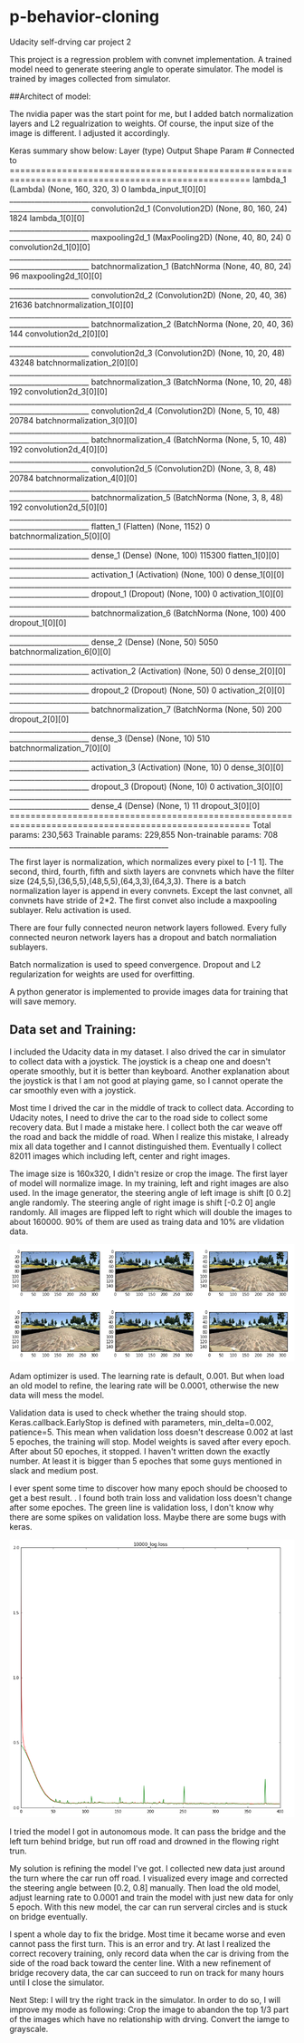 # p-behavior-cloning
Udacity self-drving car project 2

This project is a regression problem with convnet implementation. A trained model need to generate steering angle to operate simulator. The model is trained by images collected from simulator.

##Architect of model:

The nvidia paper was the start point for me, but I added batch normalization layers and L2 regualrization to weights. Of course, the input size of the image is different. I adjusted it accordingly.

Keras summary show below:
    Layer (type)                     Output Shape          Param \#     Connected to                     
    ====================================================================================================
    lambda_1 (Lambda)                (None, 160, 320, 3)   0           lambda_input_1[0][0]             
    ____________________________________________________________________________________________________
    convolution2d_1 (Convolution2D)  (None, 80, 160, 24)   1824        lambda_1[0][0]                   
    ____________________________________________________________________________________________________
    maxpooling2d_1 (MaxPooling2D)    (None, 40, 80, 24)    0           convolution2d_1[0][0]            
    ____________________________________________________________________________________________________
    batchnormalization_1 (BatchNorma (None, 40, 80, 24)    96          maxpooling2d_1[0][0]             
    ____________________________________________________________________________________________________
    convolution2d_2 (Convolution2D)  (None, 20, 40, 36)    21636       batchnormalization_1[0][0]       
    ____________________________________________________________________________________________________
    batchnormalization_2 (BatchNorma (None, 20, 40, 36)    144         convolution2d_2[0][0]            
    ____________________________________________________________________________________________________
    convolution2d_3 (Convolution2D)  (None, 10, 20, 48)    43248       batchnormalization_2[0][0]       
    ____________________________________________________________________________________________________
    batchnormalization_3 (BatchNorma (None, 10, 20, 48)    192         convolution2d_3[0][0]            
    ____________________________________________________________________________________________________
    convolution2d_4 (Convolution2D)  (None, 5, 10, 48)     20784       batchnormalization_3[0][0]       
    ____________________________________________________________________________________________________
    batchnormalization_4 (BatchNorma (None, 5, 10, 48)     192         convolution2d_4[0][0]            
    ____________________________________________________________________________________________________
    convolution2d_5 (Convolution2D)  (None, 3, 8, 48)      20784       batchnormalization_4[0][0]       
    ____________________________________________________________________________________________________
    batchnormalization_5 (BatchNorma (None, 3, 8, 48)      192         convolution2d_5[0][0]            
    ____________________________________________________________________________________________________
    flatten_1 (Flatten)              (None, 1152)          0           batchnormalization_5[0][0]       
    ____________________________________________________________________________________________________
    dense_1 (Dense)                  (None, 100)           115300      flatten_1[0][0]                  
    ____________________________________________________________________________________________________
    activation_1 (Activation)        (None, 100)           0           dense_1[0][0]                    
    ____________________________________________________________________________________________________
    dropout_1 (Dropout)              (None, 100)           0           activation_1[0][0]               
    ____________________________________________________________________________________________________
    batchnormalization_6 (BatchNorma (None, 100)           400         dropout_1[0][0]                  
    ____________________________________________________________________________________________________
    dense_2 (Dense)                  (None, 50)            5050        batchnormalization_6[0][0]       
    ____________________________________________________________________________________________________
    activation_2 (Activation)        (None, 50)            0           dense_2[0][0]                    
    ____________________________________________________________________________________________________
    dropout_2 (Dropout)              (None, 50)            0           activation_2[0][0]               
    ____________________________________________________________________________________________________
    batchnormalization_7 (BatchNorma (None, 50)            200         dropout_2[0][0]                  
    ____________________________________________________________________________________________________
    dense_3 (Dense)                  (None, 10)            510         batchnormalization_7[0][0]       
    ____________________________________________________________________________________________________
    activation_3 (Activation)        (None, 10)            0           dense_3[0][0]                    
    ____________________________________________________________________________________________________
    dropout_3 (Dropout)              (None, 10)            0           activation_3[0][0]               
    ____________________________________________________________________________________________________
    dense_4 (Dense)                  (None, 1)             11          dropout_3[0][0]                  
    ====================================================================================================
    Total params: 230,563
    Trainable params: 229,855
    Non-trainable params: 708
    ____________________________________________


The first layer is normalization, which normalizes every pixel to [-1  1]. The second, third, fourth, fifth and sixth layers are convnets which have the filter size (24,5,5),(36,5,5),(48,5,5),(64,3,3),(64,3,3). There is a batch normalization layer is append in every convnets. Except the last convnet, all convnets have stride of 2*2. The first convet also include a maxpooling sublayer. Relu activation is used.

There are four fully connected neuron network layers followed. Every fully connected neuron network layers has a dropout and batch normaliation sublayers.

Batch normalization is used to speed convergence. Dropout and L2 regularization for weights are used for overfitting.

A python generator is implemented to provide images data for training that will save memory.

## Data set and Training:
I included the Udacity data in my dataset. I also drived the car in simulator to collect data with a joystick. The joystick is a cheap one and doesn't operate smoothly, but it is better than keyboard. Another explanation about the joystick is that I am not good at playing game, so I cannot operate the car smoothly even with a joystick.

Most time I drived the car in the middle of track to collect data. According to Udacity notes, I need to drive the car to the road side to collect some recovery data. But I made a mistake here. I collect both the car weave off the road and back the middle of road. When I realize this mistake, I already mix all data together and I cannot distinguished them. Eventually I collect 82011 images which including left, center and right images.

The image size is 160x320, I didn't resize or crop the image. The first layer of model will normalize image. In my training, left and right images are also used. In the image generator, the steering angle of left image is shift [0 0.2] angle randomly. The steering angle of right image is shift [-0.2 0] angle randomly. All images are flipped left to right which will double the images to about 160000. 90% of them are used as traing data and 10% are vlidation data.

![loss history](images/visuals.png?raw=true "loss history")

Adam optimizer is used. The learning rate is default, 0.001. But when load an old model to refine, the learing rate will be 0.0001, otherwise the new data will mess the model.

Validation data is used to check whether the traing should stop. Keras.callback.EarlyStop is defined with parameters, min_delta=0.002, patience=5. This mean when validation loss doesn't descrease 0.002 at last 5 epoches, the training will stop. Model weights is saved after every epoch. After about 50 epoches, it stopped. I haven't written down the exactly number. At least it is bigger than 5 epoches that some guys mentioned in slack and medium post.

I ever spent some time to discover how many epoch should be choosed to get a best result. <insert a loss history picture here>. I found both train loss and validation loss doesn't change after some epoches. The green line is validation loss, I don't know why there are some spikes on validation loss. Maybe there are some bugs with keras.

![loss history](images/loss_history1.png?raw=true "loss history")

I tried the model I got in autonomous mode. It can pass the bridge and the left turn behind bridge, but run off road and drowned in the flowing right trun.

My solution is refining the model I've got. I collected new data just around the turn where the car run off road. I visualized every image and corrected the steering angle between [0.2, 0.8] manually. Then load the old model, adjust learning rate to 0.0001 and train the model with just new data for only 5 epoch. With this new model, the car can run serveral circles and is stuck on bridge eventually.

I spent a whole day to fix the bridge. Most time it became worse and even cannot pass the first turn. This is an error and try. At last I realized the correct recovery training, only record data when the car is driving from the side of the road back toward the center line. With a new refinement of bridge recovery data, the car can succeed to run on track for many hours until I close the simulator. 


Next Step:
I will try the right track in the simulator. In order to do so, I will improve my mode as following:
Crop the image to abandon the top 1/3 part of the images which have no relationship with drving. 
Convert the iamge to grayscale.

